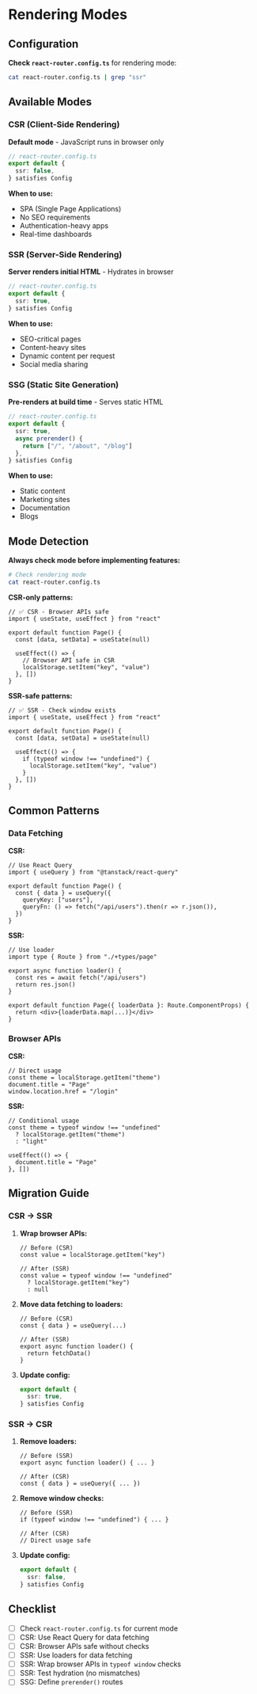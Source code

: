 # Rendering Modes

## Configuration

**Check `react-router.config.ts`** for rendering mode:

```bash
cat react-router.config.ts | grep "ssr"
```

## Available Modes

### CSR (Client-Side Rendering)
**Default mode** - JavaScript runs in browser only

```ts
// react-router.config.ts
export default {
  ssr: false,
} satisfies Config
```

**When to use:**
- SPA (Single Page Applications)
- No SEO requirements
- Authentication-heavy apps
- Real-time dashboards

### SSR (Server-Side Rendering)
**Server renders initial HTML** - Hydrates in browser

```ts
// react-router.config.ts
export default {
  ssr: true,
} satisfies Config
```

**When to use:**
- SEO-critical pages
- Content-heavy sites
- Dynamic content per request
- Social media sharing

### SSG (Static Site Generation)
**Pre-renders at build time** - Serves static HTML

```ts
// react-router.config.ts
export default {
  ssr: true,
  async prerender() {
    return ["/", "/about", "/blog"]
  },
} satisfies Config
```

**When to use:**
- Static content
- Marketing sites
- Documentation
- Blogs

## Mode Detection

**Always check mode before implementing features:**

```bash
# Check rendering mode
cat react-router.config.ts
```

**CSR-only patterns:**
```tsx
// ✅ CSR - Browser APIs safe
import { useState, useEffect } from "react"

export default function Page() {
  const [data, setData] = useState(null)

  useEffect(() => {
    // Browser API safe in CSR
    localStorage.setItem("key", "value")
  }, [])
}
```

**SSR-safe patterns:**
```tsx
// ✅ SSR - Check window exists
import { useState, useEffect } from "react"

export default function Page() {
  const [data, setData] = useState(null)

  useEffect(() => {
    if (typeof window !== "undefined") {
      localStorage.setItem("key", "value")
    }
  }, [])
}
```

## Common Patterns

### Data Fetching

**CSR:**
```tsx
// Use React Query
import { useQuery } from "@tanstack/react-query"

export default function Page() {
  const { data } = useQuery({
    queryKey: ["users"],
    queryFn: () => fetch("/api/users").then(r => r.json()),
  })
}
```

**SSR:**
```tsx
// Use loader
import type { Route } from "./+types/page"

export async function loader() {
  const res = await fetch("/api/users")
  return res.json()
}

export default function Page({ loaderData }: Route.ComponentProps) {
  return <div>{loaderData.map(...)}</div>
}
```

### Browser APIs

**CSR:**
```tsx
// Direct usage
const theme = localStorage.getItem("theme")
document.title = "Page"
window.location.href = "/login"
```

**SSR:**
```tsx
// Conditional usage
const theme = typeof window !== "undefined"
  ? localStorage.getItem("theme")
  : "light"

useEffect(() => {
  document.title = "Page"
}, [])
```

## Migration Guide

### CSR → SSR

1. **Wrap browser APIs:**
   ```tsx
   // Before (CSR)
   const value = localStorage.getItem("key")

   // After (SSR)
   const value = typeof window !== "undefined"
     ? localStorage.getItem("key")
     : null
   ```

2. **Move data fetching to loaders:**
   ```tsx
   // Before (CSR)
   const { data } = useQuery(...)

   // After (SSR)
   export async function loader() {
     return fetchData()
   }
   ```

3. **Update config:**
   ```ts
   export default {
     ssr: true,
   } satisfies Config
   ```

### SSR → CSR

1. **Remove loaders:**
   ```tsx
   // Before (SSR)
   export async function loader() { ... }

   // After (CSR)
   const { data } = useQuery({ ... })
   ```

2. **Remove window checks:**
   ```tsx
   // Before (SSR)
   if (typeof window !== "undefined") { ... }

   // After (CSR)
   // Direct usage safe
   ```

3. **Update config:**
   ```ts
   export default {
     ssr: false,
   } satisfies Config
   ```

## Checklist

- [ ] Check `react-router.config.ts` for current mode
- [ ] CSR: Use React Query for data fetching
- [ ] CSR: Browser APIs safe without checks
- [ ] SSR: Use loaders for data fetching
- [ ] SSR: Wrap browser APIs in `typeof window` checks
- [ ] SSR: Test hydration (no mismatches)
- [ ] SSG: Define `prerender()` routes
